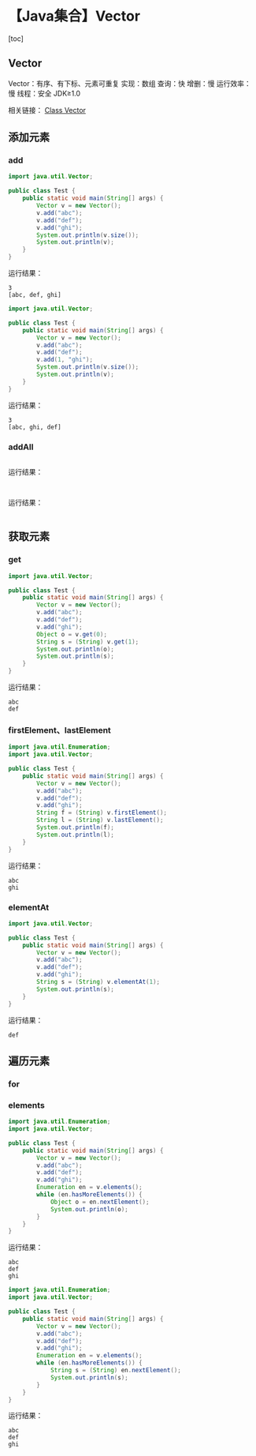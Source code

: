 # 【Java集合】Vector



[toc]



## Vector

Vector：有序、有下标、元素可重复
	实现：数组
	查询：快
	增删：慢
	运行效率：慢
	线程：安全
	JDK≥1.0

相关链接：
[Class Vector<E>](https://docs.oracle.com/javase/8/docs/api/java/util/Vector.html)



## 添加元素

### add

```java
import java.util.Vector;

public class Test {
	public static void main(String[] args) {
		Vector v = new Vector();
		v.add("abc");
		v.add("def");
		v.add("ghi");
		System.out.println(v.size());
		System.out.println(v);
	}
}
```

运行结果：

```
3
[abc, def, ghi]
```



```java
import java.util.Vector;

public class Test {
	public static void main(String[] args) {
		Vector v = new Vector();
		v.add("abc");
		v.add("def");
		v.add(1, "ghi");
		System.out.println(v.size());
		System.out.println(v);
	}
}
```

运行结果：

```
3
[abc, ghi, def]
```



### addAll

```java
```

运行结果：

```
```



```java
```

运行结果：

```
```



## 获取元素

### get

```java
import java.util.Vector;

public class Test {
	public static void main(String[] args) {
		Vector v = new Vector();
		v.add("abc");
		v.add("def");
		v.add("ghi");
		Object o = v.get(0);
		String s = (String) v.get(1);
		System.out.println(o);
		System.out.println(s);
	}
}
```

运行结果：

```
abc
def
```



### firstElement、lastElement

```java
import java.util.Enumeration;
import java.util.Vector;

public class Test {
	public static void main(String[] args) {
		Vector v = new Vector();
		v.add("abc");
		v.add("def");
		v.add("ghi");
		String f = (String) v.firstElement();
		String l = (String) v.lastElement();
		System.out.println(f);
		System.out.println(l);
	}
}
```

运行结果：

```
abc
ghi
```



### elementAt

```java
import java.util.Vector;

public class Test {
	public static void main(String[] args) {
		Vector v = new Vector();
		v.add("abc");
		v.add("def");
		v.add("ghi");
		String s = (String) v.elementAt(1);
		System.out.println(s);
	}
}
```

运行结果：

```
def
```



## 遍历元素

### for



### elements

```java
import java.util.Enumeration;
import java.util.Vector;

public class Test {
	public static void main(String[] args) {
		Vector v = new Vector();
		v.add("abc");
		v.add("def");
		v.add("ghi");
		Enumeration en = v.elements();
		while (en.hasMoreElements()) {
			Object o = en.nextElement();
			System.out.println(o);
		}
	}
}
```

运行结果：

```
abc
def
ghi
```



```java
import java.util.Enumeration;
import java.util.Vector;

public class Test {
	public static void main(String[] args) {
		Vector v = new Vector();
		v.add("abc");
		v.add("def");
		v.add("ghi");
		Enumeration en = v.elements();
		while (en.hasMoreElements()) {
			String s = (String) en.nextElement();
			System.out.println(s);
		}
	}
}
```

运行结果：

```
abc
def
ghi
```



